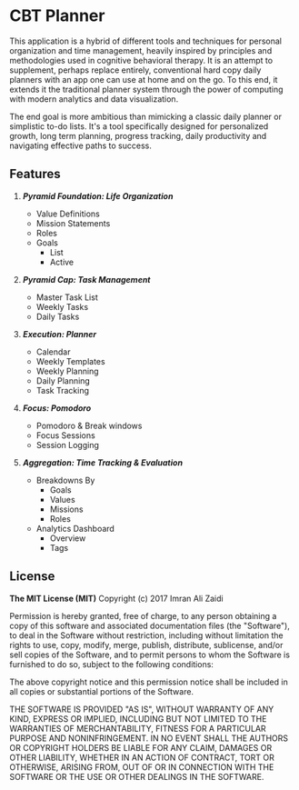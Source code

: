 # CBT Planner

This application is a hybrid of different tools and techniques for personal organization and time management, heavily inspired by principles and methodologies used in cognitive behavioral therapy. It is an attempt to supplement, perhaps replace entirely, conventional hard copy daily planners with an app one can use at home and on the go. To this end, it extends it the traditional planner system through the power of computing with modern analytics and data visualization.

The end goal is more ambitious than mimicking a classic daily planner or simplistic to-do lists. It's a tool specifically designed for personalized growth, long term planning, progress tracking, daily productivity and navigating effective paths to success.

## Features

1. **_Pyramid Foundation: Life Organization_**

    * Value Definitions
    * Mission Statements
    * Roles
    * Goals
        * List
        * Active
        
2. **_Pyramid Cap: Task Management_**

    * Master Task List
    * Weekly Tasks
    * Daily Tasks
    
3. **_Execution: Planner_**

    * Calendar
    * Weekly Templates
    * Weekly Planning
    * Daily Planning
    * Task Tracking
    
4. **_Focus: Pomodoro_**

    * Pomodoro & Break windows
    * Focus Sessions
    * Session Logging
    
5. **_Aggregation: Time Tracking & Evaluation_**

    * Breakdowns By
        * Goals
        * Values
        * Missions
        * Roles
    * Analytics Dashboard
        * Overview
        * Tags

## License
**The MIT License (MIT)**
Copyright (c) 2017 Imran Ali Zaidi

Permission is hereby granted, free of charge, to any person obtaining a copy of this software and associated documentation files (the "Software"), to deal in the Software without restriction, including without limitation the rights to use, copy, modify, merge, publish, distribute, sublicense, and/or sell copies of the Software, and to permit persons to whom the Software is furnished to do so, subject to the following conditions:

The above copyright notice and this permission notice shall be included in all copies or substantial portions of the Software.

THE SOFTWARE IS PROVIDED "AS IS", WITHOUT WARRANTY OF ANY KIND, EXPRESS OR IMPLIED, INCLUDING BUT NOT LIMITED TO THE WARRANTIES OF MERCHANTABILITY, FITNESS FOR A PARTICULAR PURPOSE AND NONINFRINGEMENT. IN NO EVENT SHALL THE AUTHORS OR COPYRIGHT HOLDERS BE LIABLE FOR ANY CLAIM, DAMAGES OR OTHER LIABILITY, WHETHER IN AN ACTION OF CONTRACT, TORT OR OTHERWISE, ARISING FROM, OUT OF OR IN CONNECTION WITH THE SOFTWARE OR THE USE OR OTHER DEALINGS IN THE SOFTWARE.
